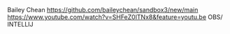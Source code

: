 Bailey Chean
https://github.com/baileychean/sandbox3/new/main
https://www.youtube.com/watch?v=SHFeZ0lTNx8&feature=youtu.be
OBS/ INTELLIJ 
